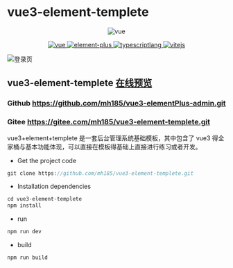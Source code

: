 # vue3-element-templete

<p align="center">
    <img src="https://vkceyugu.cdn.bspapp.com/VKCEYUGU-201d7d1b-d463-4f91-8946-6d0f6581a344/1e058553-ba12-4afe-b2b5-97da3892c78b.png" alt="vue">
</p>

<p align="center">
    <a href="https://v3.cn.vuejs.org/">
        <img src="https://img.shields.io/badge/vue-3%2B-green" alt="vue" />
    </a>
    <a href="https://element-plus.gitee.io/zh-CN/#/zh-CN/component/installation">
        <img src="https://img.shields.io/badge/element--plus-1%2B-red" alt="element-plus">
    </a>
    <a href="https://www.typescriptlang.org/">
        <img src="https://img.shields.io/badge/typescript-4%2B-blue" alt="typescriptlang">
    </a>
    <a href="https://vitejs.cn/">
        <img src="https://img.shields.io/badge/vite-2%2B-orange" alt="vitejs">
    </a>
</p>

<img src="https://img-blog.csdnimg.cn/f204bf11efcb470096f01fd0a037a463.png" alt="登录页" />

## vue3-element-templete [在线预览](https://static-201d7d1b-d463-4f91-8946-6d0f6581a344.bspapp.com/vue3-element-templete/index.html)
### Github https://github.com/mh185/vue3-elementPlus-admin.git
### Gitee https://gitee.com/mh185/vue3-element-templete.git

vue3+element+templete 是一套后台管理系统基础模板，其中包含了 vue3 得全家桶与基本功能体现，可以直接在模板得基础上直接进行练习或者开发。

- Get the project code

```javascript
git clone https://github.com/mh185/vue3-element-templete.git
```

- Installation dependencies

```javascript
cd vue3-element-templete
npm install
```

- run

```javascript
npm run dev
```

- build

```javascript
npm run build
```
